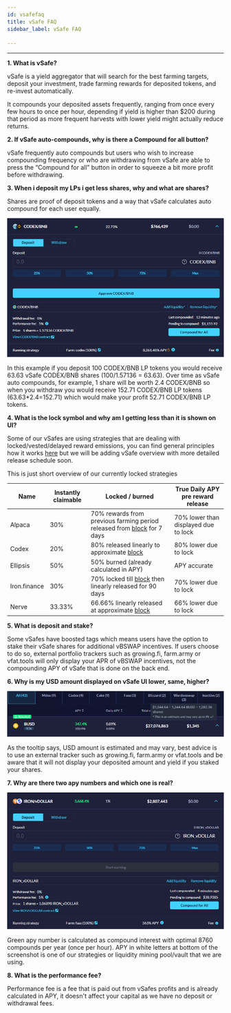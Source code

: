 ```yaml
---
id: vsafefaq
title: vSafe FAQ
sidebar_label: vSafe FAQ

---
```

---


**1. What is vSafe?**

vSafe is a yield aggregator that will search for the best farming targets, deposit your investment, trade farming rewards for deposited tokens, and re-invest automatically.

It compounds your deposited assets frequently, ranging from once every few hours to once per hour, depending if yield is higher than $200 during that period as more frequent harvests with lower yield might actually reduce returns. 

**2. If vSafe auto-compounds, why is there a Compound for all button?**

vSafe frequently auto compounds but users who wish to increase compounding frequency or who are withdrawing from vSafe are able to press the “Compound for all” button in order to squeeze a bit more profit before withdrawing.

**3. When i deposit my LPs i get less shares, why and what are shares?**

Shares are proof of deposit tokens and a way that vSafe calculates auto compound for each user equally. 

![vsafefaq1](../img/vsafefaq1.png)

In this example if you deposit 100 CODEX/BNB LP tokens you would receive 63.63 vSafe CODEX/BNB shares (100/1.57136 = 63.63). Over time as vSafe auto compounds, for example, 1 share will be worth 2.4 CODEX/BNB so when you withdraw you would receive 152.71 CODEX/BNB LP tokens (63.63*2.4=152.71) which would make your profit 52.71 CODEX/BNB LP tokens.

**4. What is the lock symbol and why am I getting less than it is shown on UI?**

Some of our vSafes are using strategies that are dealing with locked/vested/delayed reward emissions, you can find general principles how it works [here](https://docs.valuedefi.io/guides/vFarmvsvSafe) but we will be adding vSafe overview with more detailed release schedule soon.

This is just short overview of our currently locked strategies

| Name         	| Instantly claimable  	| Locked / burned                                                                                                        	| True Daily APY pre reward release    	|
|--------------	|----------------------	|------------------------------------------------------------------------------------------------------------------------	|--------------------------------------	|
| Alpaca       	| 30%                  	| 70% rewards from previous farming period released from [block](https://bscscan.com/block/countdown/6499649) for 7 days 	| 70% lower than displayed due to lock 	|
| Codex        	| 20%                  	| 80% released linearly to approximate [block](https://bscscan.com/block/countdown/8891201)                                    	| 80% lower due to lock                	|
| Ellipsis     	| 50%                  	| 50% burned (already calculated in APY)                                                                                 	| APY accurate                         	|
| Iron.finance 	| 30%                  	| 70% locked till [block](https://bscscan.com/block/countdown/6675734) then linearly released for 90 days                	| 70% lower due to lock                	|
| Nerve        	| 33.33%               	| 66.66% linearly released at approximate [block](https://bscscan.com/block/countdown/11483201)                                  	| 66% lower due to lock                	|

**5. What is deposit and stake?**

Some vSafes have boosted tags which means users have the option to stake their vSafe shares for additional vBSWAP incentives. If users choose to do so, external portfolio trackers such as growing.fi, farm.army or vfat.tools will only display your APR of vBSWAP incentives, not the compounding APY of vSafe that is done on the back end. 

**6. Why is my USD amount displayed on vSafe UI lower, same, higher?**

![vsafefaq2](../img/vsafefaq2.png)

As the tooltip says, USD amount is estimated and may vary, best advice is to use an external tracker such as growing.fi, farm.army or vfat.tools and be aware that it will not display your deposited amount and yield if you staked your shares.

**7. Why are there two apy numbers and which one is real?**

![vsafefaq3](../img/vsafefaq3.png)

Green apy number is calculated as compound interest with optimal 8760 compounds per year (once per hour). APY in white letters at bottom of the screenshot is one of our strategies or liquidity mining pool/vault that we are using.

**8. What is the performance fee?**

Performance fee is a fee that is paid out from vSafes profits and is already calculated in APY, it doesn't affect your capital as we have no deposit or withdrawal fees.
